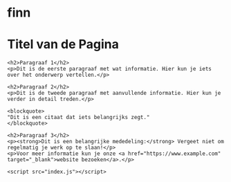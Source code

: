 # finn
<!DOCTYPE html>
<html lang="nl">
  
  <head>
    <meta charset="UTF-8">
    <meta name="viewport" content="width=device-width, initial-scale=1.0">
    <title>DrieCT home</title>
    <link rel="stylesheet" href="https://cdn.jsdelivr.net/npm/sakura.css/css/sakura.css" type="text/css">
  </head>
  
  <body>
    <h1>Titel van de Pagina</h1>

    <h2>Paragraaf 1</h2>
    <p>Dit is de eerste paragraaf met wat informatie. Hier kun je iets over het onderwerp vertellen.</p>

    <h2>Paragraaf 2</h2>
    <p>Dit is de tweede paragraaf met aanvullende informatie. Hier kun je verder in detail treden.</p>

    <blockquote>
    "Dit is een citaat dat iets belangrijks zegt."
    </blockquote>
    
    <h2>Paragraaf 3</h2>
    <p><strong>Dit is een belangrijke mededeling:</strong> Vergeet niet om regelmatig je werk op te slaan!</p>
    <p>Voor meer informatie kun je onze <a href="https://www.example.com" target="_blank">website bezoeken</a>.</p>
  
    <script src="index.js"></script>
  </body>
</html>
<!DOCTYPE html>
<html lang="nl">
<head>
    <meta charset="UTF-8">
    <meta name="viewport" content="width=device-width, initial-scale=1.0">
    <title>Over ChatGPT</title>
    <style>
        body {
  


<header>
    <h1>Welkom bij ChatGPT</h1>
</header>

<section>
    <h2wat is chatgpt?</h2>
    <p>wat is ChatGPT, een AI-taalmodel ontwikkeld door OpenAI. zijn doel is om gebruikers te helpen door antwoorden te geven op vragen, ideeën te delen en ondersteuning te bieden bij verschillende onderwerpen.</p>
</section>

<section>
    <h2>Wat kan ik doen?</h2>
    <ul>
        <li>Vragen beantwoorden</li>
        <li>Informatie verstrekken</li>
        <li>Hulp bieden bij creatief schrijven</li>
        <li>Programmeerhulp geven</li>
    </ul>
</section>
https://maps.app.goo.gl/8VBdGKSWFJzdGHHC9 
<li></li>dit is het hoofdkantoor van nederlandse chatgpt</li>
<section>
    <h2>Neem contact op</h2>
    <p>Heb je vragen of opmerkingen? Voel je vrij om me te benaderen via deze website!</p>
</section>

<footer>
    <p>&copy; 2024 ChatGPT. Alle rechten voorbehouden.</p>
</footer>

</body>
</html>
</body>
<li> finn vandekerckhove</li>li>

